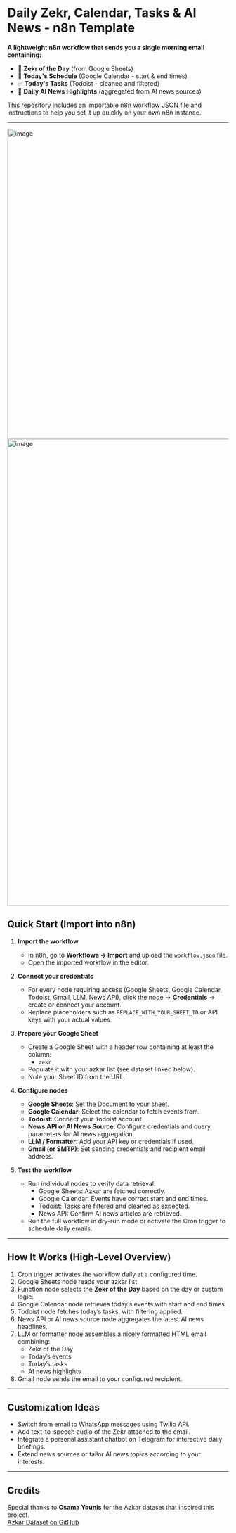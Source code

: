 # Daily Zekr, Calendar, Tasks & AI News - n8n Template

**A lightweight n8n workflow that sends you a single morning email containing:**

- 🕌 **Zekr of the Day** (from Google Sheets)  
- 📅 **Today's Schedule** (Google Calendar - start & end times)  
- ✅ **Today's Tasks** (Todoist - cleaned and filtered)  
- 📰 **Daily AI News Highlights** (aggregated from AI news sources)

This repository includes an importable n8n workflow JSON file and instructions to help you set it up quickly on your own n8n instance.

---
<img width="1654" height="705" alt="image" src="https://github.com/user-attachments/assets/16987be6-0e0a-48b9-8af6-385b01e08f5f" />

<img width="2147" height="1062" alt="image" src="https://github.com/user-attachments/assets/72f12061-b0b6-4dda-8f45-c069efb60c65" />

## Quick Start (Import into n8n)

1. **Import the workflow**  
   - In n8n, go to **Workflows → Import** and upload the `workflow.json` file.  
   - Open the imported workflow in the editor.

2. **Connect your credentials**  
   - For every node requiring access (Google Sheets, Google Calendar, Todoist, Gmail, LLM, News API), click the node → **Credentials** → create or connect your account.  
   - Replace placeholders such as `REPLACE_WITH_YOUR_SHEET_ID` or API keys with your actual values.

3. **Prepare your Google Sheet**  
   - Create a Google Sheet with a header row containing at least the column:  
     - `zekr`  
   - Populate it with your azkar list (see dataset linked below).  
   - Note your Sheet ID from the URL.

4. **Configure nodes**  
   - **Google Sheets**: Set the Document to your sheet.  
   - **Google Calendar**: Select the calendar to fetch events from.  
   - **Todoist**: Connect your Todoist account.  
   - **News API or AI News Source**: Configure credentials and query parameters for AI news aggregation.  
   - **LLM / Formatter**: Add your API key or credentials if used.  
   - **Gmail (or SMTP)**: Set sending credentials and recipient email address.

5. **Test the workflow**  
   - Run individual nodes to verify data retrieval:  
     - Google Sheets: Azkar are fetched correctly.  
     - Google Calendar: Events have correct start and end times.  
     - Todoist: Tasks are filtered and cleaned as expected.  
     - News API: Confirm AI news articles are retrieved.  
   - Run the full workflow in dry-run mode or activate the Cron trigger to schedule daily emails.

---

## How It Works (High-Level Overview)

1. Cron trigger activates the workflow daily at a configured time.  
2. Google Sheets node reads your azkar list.  
3. Function node selects the **Zekr of the Day** based on the day or custom logic.  
4. Google Calendar node retrieves today’s events with start and end times.  
5. Todoist node fetches today’s tasks, with filtering applied.  
6. News API or AI news source node aggregates the latest AI news headlines.  
7. LLM or formatter node assembles a nicely formatted HTML email combining:  
   - Zekr of the Day  
   - Today’s events  
   - Today’s tasks  
   - AI news highlights  
8. Gmail node sends the email to your configured recipient.

---

## Customization Ideas

- Switch from email to WhatsApp messages using Twilio API.  
- Add text-to-speech audio of the Zekr attached to the email.  
- Integrate a personal assistant chatbot on Telegram for interactive daily briefings.  
- Extend news sources or tailor AI news topics according to your interests.

---

## Credits

Special thanks to **Osama Younis** for the Azkar dataset that inspired this project.  
[Azkar Dataset on GitHub](https://github.com/osamayy/azkar-db/blob/master/azkar.csv)
